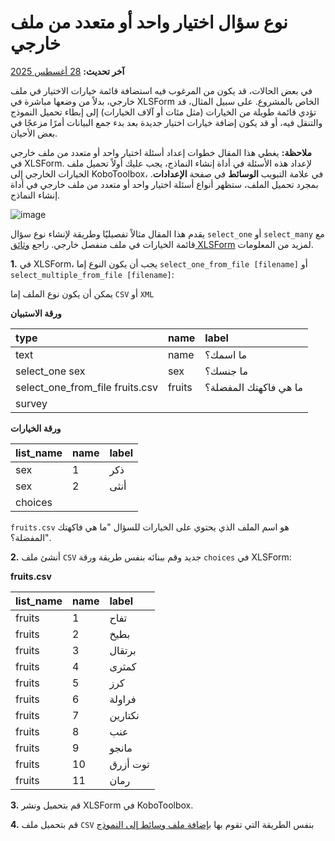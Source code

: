# نوع سؤال اختيار واحد أو متعدد من ملف خارجي
**آخر تحديث:** <a href="https://github.com/kobotoolbox/docs/blob/87ff8377b846dacb801191e0b619126a563040a9/source/external_file.md" class="reference">28 أغسطس 2025</a>

في بعض الحالات، قد يكون من المرغوب فيه استضافة قائمة خيارات الاختيار في ملف خارجي، بدلاً من وضعها مباشرة في XLSForm الخاص بالمشروع. على سبيل المثال، قد تؤدي قائمة طويلة من الخيارات (مثل مئات أو آلاف الخيارات) إلى إبطاء تحميل النموذج والتنقل فيه، أو قد يكون إضافة خيارات اختيار جديدة بعد بدء جمع البيانات أمرًا مزعجًا في بعض الأحيان.

<p class="note"> <b>ملاحظة:</b> يغطي هذا المقال خطوات إعداد أسئلة اختيار واحد أو متعدد من ملف خارجي في XLSForm. لإعداد هذه الأسئلة في أداة إنشاء النماذج، يجب عليك أولاً تحميل ملف الخيارات الخارجي إلى KoboToolbox، في علامة التبويب <b>الوسائط</b> في صفحة <b>الإعدادات</b>. بمجرد تحميل الملف، ستظهر أنواع أسئلة اختيار واحد أو متعدد من ملف خارجي في أداة إنشاء النماذج. </p>

![image](/images/external_file/select_from_file.png)

يقدم هذا المقال مثالاً تفصيليًا وطريقة لإنشاء نوع سؤال `select_one` أو `select_many` مع قائمة الخيارات في ملف منفصل خارجي. راجع [وثائق XLSForm](https://xlsform.org/en/#multiple-choice-from-file) لمزيد من المعلومات.

**1.** في XLSForm، يجب أن يكون النوع إما `select_one_from_file [filename]` أو `select_multiple_from_file [filename]`:

<p class="note">يمكن أن يكون نوع الملف إما <code>CSV</code> أو <code>XML</code></p>

**ورقة الاستبيان**

| type                            | name   | label                    |
| :------------------------------ | :----- | :----------------------- |
| text                            | name   | ما اسمك؟                 |
| select_one sex                  | sex    | ما جنسك؟                 |
| select_one_from_file fruits.csv | fruits | ما هي فاكهتك المفضلة؟    |
| survey |

**ورقة الخيارات**

| list_name | name | label  |
| :-------- | :--- | :----- |
| sex       | 1    | ذكر    |
| sex       | 2    | أنثى   |
| choices |

<p class="note"><code>fruits.csv</code> هو اسم الملف الذي يحتوي على الخيارات للسؤال "ما هي فاكهتك المفضلة؟".</p>

**2.** أنشئ ملف `CSV` جديد وقم ببنائه بنفس طريقة ورقة `choices` في XLSForm:

**fruits.csv**

| list_name | name | label      |
| :-------- | :--- | :--------- |
| fruits    | 1    | تفاح       |
| fruits    | 2    | بطيخ       |
| fruits    | 3    | برتقال     |
| fruits    | 4    | كمثرى      |
| fruits    | 5    | كرز        |
| fruits    | 6    | فراولة     |
| fruits    | 7    | نكتارين    |
| fruits    | 8    | عنب        |
| fruits    | 9    | مانجو      |
| fruits    | 10   | توت أزرق   |
| fruits    | 11   | رمان       |

**3.** قم بتحميل ونشر XLSForm في KoboToolbox.

**4.** قم بتحميل ملف `CSV` بنفس الطريقة التي تقوم بها [بإضافة ملف وسائط إلى النموذج](media.md)